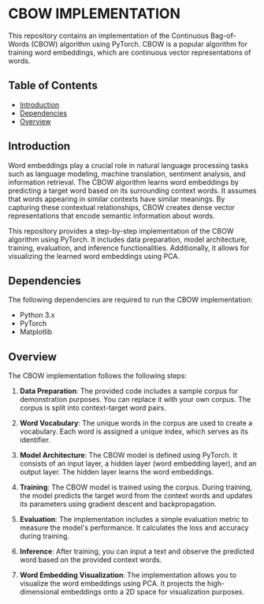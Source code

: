 # CBOW IMPLEMENTATION 

This repository contains an implementation of the Continuous Bag-of-Words (CBOW) algorithm using PyTorch. CBOW is a popular algorithm for training word embeddings, which are continuous vector representations of words.

## Table of Contents
- [Introduction](https://github.com/coderhetal/NLP/edit/main/README.md#introduction)
- [Dependencies](https://github.com/coderhetal/NLP/edit/main/README.md#dependencies)
- [Overview](https://github.com/coderhetal/NLP/edit/main/README.md#overview)



## Introduction
Word embeddings play a crucial role in natural language processing tasks such as language modeling, machine translation, sentiment analysis, and information retrieval. The CBOW algorithm learns word embeddings by predicting a target word based on its surrounding context words. It assumes that words appearing in similar contexts have similar meanings. By capturing these contextual relationships, CBOW creates dense vector representations that encode semantic information about words.

This repository provides a step-by-step implementation of the CBOW algorithm using PyTorch. It includes data preparation, model architecture, training, evaluation, and inference functionalities. Additionally, it allows for visualizing the learned word embeddings using PCA.



## Dependencies
The following dependencies are required to run the CBOW implementation:
- Python 3.x
- PyTorch
- Matplotlib


## Overview
The CBOW implementation follows the following steps:

1. **Data Preparation**: The provided code includes a sample corpus for demonstration purposes. You can replace it with your own corpus. The corpus is split into context-target word pairs.

2. **Word Vocabulary**: The unique words in the corpus are used to create a vocabulary. Each word is assigned a unique index, which serves as its identifier.

3. **Model Architecture**: The CBOW model is defined using PyTorch. It consists of an input layer, a hidden layer (word embedding layer), and an output layer. The hidden layer learns the word embeddings.

4. **Training**: The CBOW model is trained using the corpus. During training, the model predicts the target word from the context words and updates its parameters using gradient descent and backpropagation.

5. **Evaluation**: The implementation includes a simple evaluation metric to measure the model's performance. It calculates the loss and accuracy during training.

6. **Inference**: After training, you can input a text and observe the predicted word based on the provided context words.

7. **Word Embedding Visualization**: The implementation allows you to visualize the word embeddings using PCA. It projects the high-dimensional embeddings onto a 2D space for visualization purposes.


